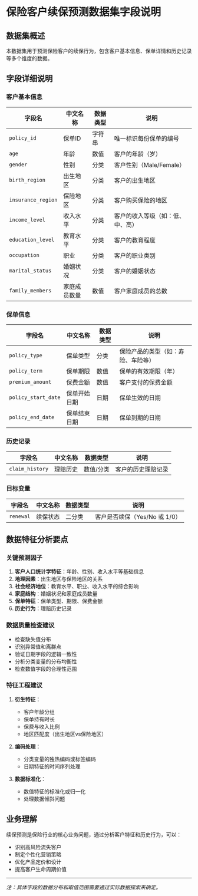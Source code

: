 # 保险客户续保预测数据集字段说明

## 数据集概述

本数据集用于预测保险客户的续保行为，包含客户基本信息、保单详情和历史记录等多个维度的数据。

## 字段详细说明

### 客户基本信息

| 字段名 | 中文名称 | 数据类型 | 说明 |
|--------|----------|----------|------|
| `policy_id` | 保单ID | 字符串 | 唯一标识每份保单的编号 |
| `age` | 年龄 | 数值 | 客户的年龄（岁） |
| `gender` | 性别 | 分类 | 客户性别（Male/Female） |
| `birth_region` | 出生地区 | 分类 | 客户的出生地区 |
| `insurance_region` | 保险地区 | 分类 | 客户购买保险的地区 |
| `income_level` | 收入水平 | 分类 | 客户的收入等级（如：低、中、高） |
| `education_level` | 教育水平 | 分类 | 客户的教育程度 |
| `occupation` | 职业 | 分类 | 客户的职业类别 |
| `marital_status` | 婚姻状况 | 分类 | 客户的婚姻状态 |
| `family_members` | 家庭成员数量 | 数值 | 客户家庭成员的总数 |

### 保单信息

| 字段名 | 中文名称 | 数据类型 | 说明 |
|--------|----------|----------|------|
| `policy_type` | 保单类型 | 分类 | 保险产品的类型（如：寿险、车险等） |
| `policy_term` | 保单期限 | 数值 | 保单的有效期限（年） |
| `premium_amount` | 保费金额 | 数值 | 客户支付的保费金额 |
| `policy_start_date` | 保单开始日期 | 日期 | 保单生效的日期 |
| `policy_end_date` | 保单结束日期 | 日期 | 保单到期的日期 |

### 历史记录

| 字段名 | 中文名称 | 数据类型 | 说明 |
|--------|----------|----------|------|
| `claim_history` | 理赔历史 | 数值/分类 | 客户的历史理赔记录 |

### 目标变量

| 字段名 | 中文名称 | 数据类型 | 说明 |
|--------|----------|----------|------|
| `renewal` | 续保状态 | 二分类 | 客户是否续保（Yes/No 或 1/0） |

## 数据特征分析要点

### 关键预测因子

1. **客户人口统计学特征**：年龄、性别、收入水平等基础信息
2. **地理因素**：出生地区与保险地区的关系
3. **社会经济地位**：教育水平、职业、收入水平的综合影响
4. **家庭结构**：婚姻状况和家庭成员数量
5. **保单特征**：保单类型、期限、保费金额
6. **历史行为**：理赔历史记录

### 数据质量检查建议

- 检查缺失值分布
- 识别异常值和离群点
- 验证日期字段的逻辑一致性
- 分析分类变量的分布均衡性
- 检查数值字段的合理性范围

### 特征工程建议

1. **衍生特征**：
   - 客户年龄分组
   - 保单持有时长
   - 保费与收入比例
   - 地区匹配度（出生地区vs保险地区）

2. **编码处理**：
   - 分类变量的独热编码或标签编码
   - 日期特征的时间序列处理

3. **数据标准化**：
   - 数值特征的标准化或归一化
   - 处理数据倾斜问题

## 业务理解

续保预测是保险行业的核心业务问题，通过分析客户特征和历史行为，可以：

- 识别高风险流失客户
- 制定个性化营销策略
- 优化产品定价和设计
- 提高客户生命周期价值

---

*注：具体字段的数据分布和取值范围需要通过实际数据探索来确定。*